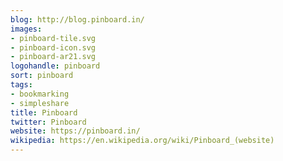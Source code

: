 ```yaml
---
blog: http://blog.pinboard.in/
images:
- pinboard-tile.svg
- pinboard-icon.svg
- pinboard-ar21.svg
logohandle: pinboard
sort: pinboard
tags:
- bookmarking
- simpleshare
title: Pinboard
twitter: Pinboard
website: https://pinboard.in/
wikipedia: https://en.wikipedia.org/wiki/Pinboard_(website)
---
```

